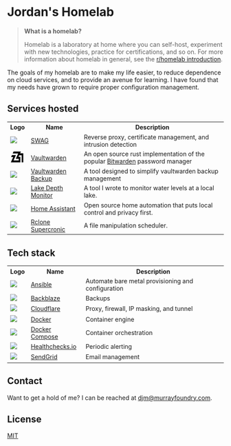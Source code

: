 # Jordan's Homelab

> **What is a homelab?**
>
> Homelab is a laboratory at home where you can self-host, experiment with new technologies, practice for certifications, and so on.
> For more information about homelab in general, see the [r/homelab introduction](https://www.reddit.com/r/homelab/wiki/introduction).

The goals of my homelab are to make my life easier, to reduce dependence on cloud services, and to provide an avenue for learning.
I have found that my needs have grown to require proper configuration management.

## Services hosted
<table>
    <tr>
        <th>Logo</th>
        <th>Name</th>
        <th>Description</th>
    </tr>
    <tr>
        <td><img width="32" src="https://upload.wikimedia.org/wikipedia/commons/5/59/Empty.png?20091205084734"></td>
        <td><a href="https://docs.linuxserver.io/general/swag">SWAG</a></td>
        <td>Reverse proxy, certificate management, and intrusion detection</td>
    </tr>
    <tr>
        <td><img width="32" src="https://github.com/dani-garcia/vaultwarden/blob/main/resources/vaultwarden-icon.svg"></td>
        <td><a href="https://github.com/dani-garcia/vaultwarden">Vaultwarden</a></td>
        <td>An open source rust implementation of the popular <a href="https://bitwarden.com/">Bitwarden</a> password manager</td>
    </tr>
    <tr>
        <td><img width="32" src="https://upload.wikimedia.org/wikipedia/commons/5/59/Empty.png?20091205084734"></td>
        <td><a href="https://github.com/ttionya/vaultwarden-backup">Vaultwarden Backup</a></td>
        <td>A tool designed to simplify vaultwarden backup management</td>
    </tr>
    <tr>
        <td><img width="32" src="https://upload.wikimedia.org/wikipedia/commons/5/59/Empty.png?20091205084734"></td>
        <td><a href="https://github.com/FueledbyJordan/lake-depth-monitor">Lake Depth Monitor</a></td>
        <td>A tool I wrote to monitor water levels at a local lake.</td>
    </tr>
    <tr>
        <td><img width="32" src="https://upload.wikimedia.org/wikipedia/commons/6/6e/Home_Assistant_Logo.svg"></td>
        <td><a href="https://www.home-assistant.io/">Home Assistant</a></td>
        <td>Open source home automation that puts local control and privacy first.</td>
    </tr>
    <tr>
        <td><img width="32" src="https://upload.wikimedia.org/wikipedia/commons/9/91/Octicons-mark-github.svg"></td>
        <td><a href="https://github.com/FueledbyJordan/rclone-supercronic">Rclone Supercronic</a></td>
        <td>A file manipulation scheduler.</td>
    </tr>
</table>

## Tech stack

<table>
    <tr>
        <th>Logo</th>
        <th>Name</th>
        <th>Description</th>
    </tr>
    <tr>
        <td><img width="32" src="https://simpleicons.org/icons/ansible.svg"></td>
        <td><a href="https://www.ansible.com">Ansible</a></td>
        <td>Automate bare metal provisioning and configuration</td>
    </tr>
    <tr>
        <td><img width="32" src="https://www.backblaze.com/blog/wp-content/uploads/2017/12/backblaze_icon_transparent.png"></td>
        <td><a href="https://www.backblaze.com/">Backblaze</a></td>
        <td>Backups</td>
    </tr>
    <tr>
        <td><img width="32" src="https://avatars.githubusercontent.com/u/314135?s=200&v=4"></td>
        <td><a href="https://www.cloudflare.com">Cloudflare</a></td>
        <td>Proxy, firewall, IP masking, and tunnel</td>
    </tr>
    <tr>
        <td><img width="32" src="https://www.docker.com/wp-content/uploads/2022/03/Moby-logo.png"></td>
        <td><a href="https://www.docker.com">Docker</a></td>
        <td>Container engine</td>
    </tr>
    <tr>
        <td><img width="32" src="https://raw.githubusercontent.com/docker/compose/v2/logo.png"></td>
        <td><a href="https://docs.docker.com/compose/">Docker Compose</a></td>
        <td>Container orchestration</td>
    </tr>
    <tr>
        <td><img width="32" src="https://healthchecks.io/static/img/logo-rounded-ua.svg"></td>
        <td><a href="https://healthchecks.io/">Healthchecks.io</a></td>
        <td>Periodic alerting</td>
    </tr>
    <tr>
        <td><img width="32" src="https://sendgrid.com/wp-content/themes/sgdotcom/pages/resource/brand/2016/SendGrid-Logomark.png"></td>
        <td><a href="https://sendgrid.com/">SendGrid</a></td>
        <td>Email management</td>
    </tr>
</table>

## Contact

Want to get a hold of me?  I can be reached at [djm@murrayfoundry.com](mailto:djm@murrayfoundry.com).

## License
[MIT](https://choosealicense.com/licenses/mit/)
